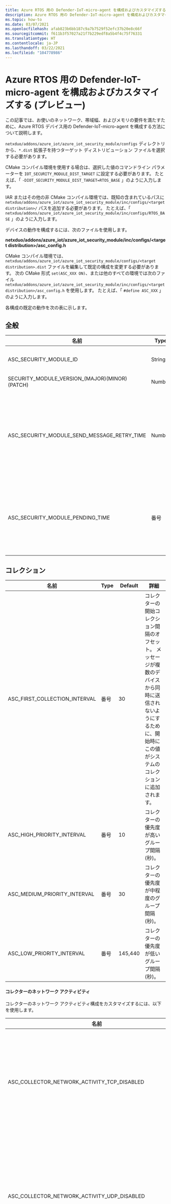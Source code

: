 ```yaml
---
title: Azure RTOS 用の Defender-IoT-micro-agent を構成およびカスタマイズする
description: Azure RTOS 用の Defender-IoT-micro-agent を構成およびカスタマイズする方法を説明します。
ms.topic: how-to
ms.date: 03/07/2021
ms.openlocfilehash: afab823b6bb187c9a7b7529f52efc37b20e8c66f
ms.sourcegitcommit: f611b3f57027a21f7b229edf8a5b4f4c75f76331
ms.translationtype: HT
ms.contentlocale: ja-JP
ms.lasthandoff: 03/22/2021
ms.locfileid: "104778986"
---
```

# <a name="configure-and-customize-defender-iot-micro-agent-for-azure-rtos-preview"></a>Azure RTOS 用の Defender-IoT-micro-agent を構成およびカスタマイズする (プレビュー)

この記事では、お使いのネットワーク、帯域幅、およびメモリの要件を満たすために、Azure RTOS デバイス用の Defender-IoT-micro-agent を構成する方法について説明します。

`netxduo/addons/azure_iot/azure_iot_security_module/configs` ディレクトリから、`*.dist` 拡張子を持つターゲット ディストリビューション ファイルを選択する必要があります。  

CMake コンパイル環境を使用する場合は、選択した値のコマンドライン パラメーターを `IOT_SECURITY_MODULE_DIST_TARGET` に設定する必要があります。 たとえば、「 `-DIOT_SECURITY_MODULE_DIST_TARGET=RTOS_BASE` 」のように入力します。

IAR またはその他の非 CMake コンパイル環境では、既知の含まれているパスに `netxduo/addons/azure_iot/azure_iot_security_module/inc/configs/<target distribution>/` パスを追加する必要があります。 たとえば、「 `netxduo/addons/azure_iot/azure_iot_security_module/inc/configs/RTOS_BASE` 」のように入力します。

デバイスの動作を構成するには、次のファイルを使用します。

**netxduo/addons/azure_iot/azure_iot_security_module/inc/configs/\<target distribution>/asc_config.h**

CMake コンパイル環境では、`netxduo/addons/azure_iot/azure_iot_security_module/configs/<target distribution>.dist` ファイルを編集して既定の構成を変更する必要があります。 次の CMake 形式 `set(ASC_XXX ON)`、または他のすべての環境では次のファイル `netxduo/addons/azure_iot/azure_iot_security_module/inc/configs/<target distribution>/asc_config.h` を使用します。 たとえば、「 `#define ASC_XXX` 」のように入力します。

各構成の既定の動作を次の表に示します。 

## <a name="general"></a>全般

| 名前 | Type | Default | 詳細 |
| - | - | - | - |
| ASC_SECURITY_MODULE_ID | String | defender-iot-micro-agent | デバイスの一意識別子。  |
| SECURITY_MODULE_VERSION_(MAJOR)(MINOR)(PATCH)  | Number | 3.2.1 | バージョン。 |
| ASC_SECURITY_MODULE_SEND_MESSAGE_RETRY_TIME  | Number  | 3 | 失敗後に Defender-IoT-micro-agent でセキュリティ メッセージを送信するのにかかる時間の長さ。 (秒単位) |
| ASC_SECURITY_MODULE_PENDING_TIME  | 番号 | 300 | Defender-IoT-micro-agent の保留時間 (秒)。 時間が経過すると、状態が保留に変わります。 |

## <a name="collection"></a>コレクション

| 名前 | Type | Default | 詳細 |
| - | - | - | - |
| ASC_FIRST_COLLECTION_INTERVAL | 番号  | 30  | コレクターの開始コレクション間隔のオフセット。 メッセージが複数のデバイスから同時に送信されないようにするために、開始時にこの値がシステムのコレクションに追加されます。  |
| ASC_HIGH_PRIORITY_INTERVAL | 番号 | 10 | コレクターの優先度が高いグループ間隔 (秒)。 |
| ASC_MEDIUM_PRIORITY_INTERVAL | 番号 | 30 | コレクターの優先度が中程度のグループ間隔 (秒)。 |
| ASC_LOW_PRIORITY_INTERVAL | 番号 | 145,440  | コレクターの優先度が低いグループ間隔 (秒)。 |

#### <a name="collector-network-activity"></a>コレクターのネットワーク アクティビティ

コレクターのネットワーク アクティビティ構成をカスタマイズするには、以下を使用します。

| 名前 | Type | Default | 詳細 |
| - | - | - | - |
| ASC_COLLECTOR_NETWORK_ACTIVITY_TCP_DISABLED | Boolean | false | `TCP` ネットワーク アクティビティをフィルター処理します。 |
| ASC_COLLECTOR_NETWORK_ACTIVITY_UDP_DISABLED | Boolean | false | `UDP` ネットワーク アクティビティ イベントをフィルター処理します。 |
| ASC_COLLECTOR_NETWORK_ACTIVITY_ICMP_DISABLED | Boolean | false | `ICMP` ネットワーク アクティビティ イベントをフィルター処理します。 |
| ASC_COLLECTOR_NETWORK_ACTIVITY_CAPTURE_UNICAST_ONLY | Boolean | true | ユニキャスト着信パケットのみをキャプチャします。 false に設定すると、ブロードキャストとマルチキャストの両方もキャプチャされます。 |
| ASC_COLLECTOR_NETWORK_ACTIVITY_SEND_EMPTY_EVENTS  | Boolean  | false  | コレクターの空のイベントを送信します。 |
| ASC_COLLECTOR_NETWORK_ACTIVITY_MAX_IPV4_OBJECTS_IN_CACHE | 番号 | 64 | メモリに格納する IPv4 ネットワーク イベントの最大数。 |
| ASC_COLLECTOR_NETWORK_ACTIVITY_MAX_IPV6_OBJECTS_IN_CACHE | 番号 | 64  | メモリに格納する IPv6 ネットワーク イベントの最大数。 |

### <a name="collectors"></a>Collectors
| 名前 | Type | Default | 詳細 |
| - | - | - | - |
| ASC_COLLECTOR_HEARTBEAT_ENABLED | Boolean | ON | ハートビート コレクターを有効にします。 |
| ASC_COLLECTOR_NETWORK_ACTIVITY_ENABLED  | Boolean | ON | ネットワーク アクティビティ コレクターを有効にします。 |
| ASC_COLLECTOR_SYSTEM_INFORMATION_ENABLED | Boolean | ON | システム情報コレクターを有効にします。  |

その他の構成フラグは高度であり、サポートされていない機能があります。 これを変更するには、または詳細については、サポートにお問い合わせください。
 
## <a name="supported-security-alerts-and-recommendations"></a>サポートされているセキュリティ アラートと推奨事項

Azure RTOS 用の Defender-IoT-micro-agent では、特定のセキュリティ アラートと推奨事項がサポートされています。 サービスに対する[関連するアラートと推奨事項の値を確認してカスタマイズ](concept-rtos-security-alerts-recommendations.md)します。

## <a name="log-analytics-optional"></a>Log Analytics (省略可能)

Log Analytics を有効にして構成し、デバイスのイベントとアクティビティを調査することができます。 [Defender for IoT サービスと Log Analytics](how-to-security-data-access.md#log-analytics) を設定して使用する方法の詳細を参照してください。 

## <a name="next-steps"></a>次のステップ


- Azure RTOS 用の Defender-IoT-micro-agent の [セキュリティ アラートと推奨事項](concept-rtos-security-alerts-recommendations.md) をレビューしカスタマイズする
- 必要に応じて Azure RTOS 用の [Defender-IoT-micro-agent のリファレンス API](azure-rtos-security-module-api.md) を参照してください。

